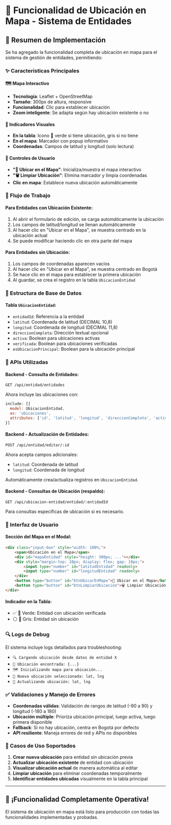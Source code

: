 # 📍 Funcionalidad de Ubicación en Mapa - Sistema de Entidades

## 🎯 Resumen de Implementación

Se ha agregado la funcionalidad completa de ubicación en mapa para el sistema de gestión de entidades, permitiendo:

### ✨ Características Principales

#### 🗺️ **Mapa Interactivo**
- **Tecnología**: Leaflet + OpenStreetMap
- **Tamaño**: 300px de altura, responsive
- **Funcionalidad**: Clic para establecer ubicación
- **Zoom inteligente**: Se adapta según hay ubicación existente o no

#### 📍 **Indicadores Visuales**
- **En la tabla**: Icono 📍 verde si tiene ubicación, gris si no tiene
- **En el mapa**: Marcador con popup informativo
- **Coordenadas**: Campos de latitud y longitud (solo lectura)

#### 🔧 **Controles de Usuario**
- **"📍 Ubicar en el Mapa"**: Inicializa/muestra el mapa interactivo
- **"🗑️ Limpiar Ubicación"**: Elimina marcador y limpia coordenadas
- **Clic en mapa**: Establece nueva ubicación automáticamente

### 🚀 Flujo de Trabajo

#### **Para Entidades con Ubicación Existente:**
1. Al abrir el formulario de edición, se carga automáticamente la ubicación
2. Los campos de latitud/longitud se llenan automáticamente
3. Al hacer clic en "Ubicar en el Mapa", se muestra centrado en la ubicación actual
4. Se puede modificar haciendo clic en otra parte del mapa

#### **Para Entidades sin Ubicación:**
1. Los campos de coordenadas aparecen vacíos
2. Al hacer clic en "Ubicar en el Mapa", se muestra centrado en Bogotá
3. Se hace clic en el mapa para establecer la primera ubicación
4. Al guardar, se crea el registro en la tabla `UbicacionEntidad`

### 💾 Estructura de Base de Datos

#### **Tabla `UbicacionEntidad`:**
- `entidadId`: Referencia a la entidad
- `latitud`: Coordenada de latitud (DECIMAL 10,8)
- `longitud`: Coordenada de longitud (DECIMAL 11,8)
- `direccionCompleta`: Dirección textual opcional
- `activa`: Boolean para ubicaciones activas
- `verificada`: Boolean para ubicaciones verificadas
- `esUbicacionPrincipal`: Boolean para la ubicación principal

### 📡 APIs Utilizadas

#### **Backend - Consulta de Entidades:**
```
GET /api/entidad/entidades
```
Ahora incluye las ubicaciones con:
```javascript
include: [{
  model: UbicacionEntidad,
  as: 'ubicaciones',
  attributes: ['id', 'latitud', 'longitud', 'direccionCompleta', 'activa', 'verificada', 'esUbicacionPrincipal']
}]
```

#### **Backend - Actualización de Entidades:**
```
POST /api/entidad/editar/:id
```
Ahora acepta campos adicionales:
- `latitud`: Coordenada de latitud
- `longitud`: Coordenada de longitud

Automáticamente crea/actualiza registros en `UbicacionEntidad`.

#### **Backend - Consultas de Ubicación (respaldo):**
```
GET /api/ubicacion-entidad/entidad/:entidadId
```
Para consultas específicas de ubicación si es necesario.

### 🎨 Interfaz de Usuario

#### **Sección del Mapa en el Modal:**
```html
<div class="input-box" style="width: 100%;">
    <span>Ubicación en el Mapa</span>
    <div id="mapaEntidad" style="height: 300px; ..."></div>
    <div style="margin-top: 10px; display: flex; gap: 10px;">
        <input type="number" id="latitudEntidad" readonly>
        <input type="number" id="longitudEntidad" readonly>
    </div>
    <button type="button" id="btnUbicarEnMapa">📍 Ubicar en el Mapa</button>
    <button type="button" id="btnLimpiarUbicacion">🗑️ Limpiar Ubicación</button>
</div>
```

#### **Indicador en la Tabla:**
- ✅ 📍 Verde: Entidad con ubicación verificada
- ⚪ 📍 Gris: Entidad sin ubicación

### 🔍 Logs de Debug

El sistema incluye logs detallados para troubleshooting:
- `🔍 Cargando ubicación desde datos de entidad X`
- `📍 Ubicación encontrada: {...}`
- `🗺️ Inicializando mapa para ubicación...`
- `📍 Nueva ubicación seleccionada: lat, lng`
- `📍 Actualizando ubicación: lat, lng`

### ✅ Validaciones y Manejo de Errores

- **Coordenadas válidas**: Validación de rangos de latitud (-90 a 90) y longitud (-180 a 180)
- **Ubicación múltiple**: Prioriza ubicación principal, luego activa, luego primera disponible
- **Fallback**: Si no hay ubicación, centra en Bogotá por defecto
- **API resiliente**: Maneja errores de red y APIs no disponibles

### 🎯 Casos de Uso Soportados

1. **Crear nueva ubicación** para entidad sin ubicación previa
2. **Actualizar ubicación existente** de entidad con ubicación
3. **Visualizar ubicación actual** de manera automática al editar
4. **Limpiar ubicación** para eliminar coordenadas temporalmente
5. **Identificar entidades ubicadas** visualmente en la tabla principal

---

## 🚀 ¡Funcionalidad Completamente Operativa!

El sistema de ubicación en mapa está listo para producción con todas las funcionalidades implementadas y probadas.
